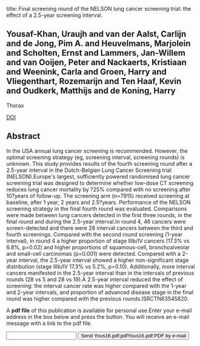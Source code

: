 title: Final screening round of the NELSON lung cancer screening trial: the effect of a 2.5-year screening interval.

## Yousaf-Khan, Uraujh and van der Aalst, Carlijn and de Jong, Pim A. and Heuvelmans, Marjolein and Scholten, Ernst and Lammers, Jan-Willem and van Ooijen, Peter and Nackaerts, Kristiaan and Weenink, Carla and Groen, Harry and Vliegenthart, Rozemarijn and Ten Haaf, Kevin and Oudkerk, Matthijs and de Koning, Harry
Thorax

<a href="https://doi.org/10.1136/thoraxjnl-2016-208655">DOI</a>

## Abstract
In the USA annual lung cancer screening is recommended. However, the optimal screening strategy (eg, screening interval, screening rounds) is unknown. This study provides results of the fourth screening round after a 2.5-year interval in the Dutch-Belgian Lung Cancer Screening trial (NELSON).Europe's largest, sufficiently powered randomised lung cancer screening trial was designed to determine whether low-dose CT screening reduces lung cancer mortality by ?25% compared with no screening after 10?years of follow-up. The screening arm (n=7915) received screening at baseline, after 1 year, 2 years and 2.5?years. Performance of the NELSON screening strategy in the final fourth round was evaluated. Comparisons were made between lung cancers detected in the first three rounds, in the final round and during the 2.5-year interval.In round 4, 46 cancers were screen-detected and there were 28 interval cancers between the third and fourth screenings. Compared with the second round screening (1-year interval), in round 4 a higher proportion of stage IIIb/IV cancers (17.3% vs 6.8%, p=0.02) and higher proportions of squamous-cell, bronchoalveolar and small-cell carcinomas (p=0.001) were detected. Compared with a 2-year interval, the 2.5-year interval showed a higher non-significant stage distribution (stage IIIb/IV 17.3% vs 5.2%, p=0.10). Additionally, more interval cancers manifested in the 2.5-year interval than in the intervals of previous rounds (28 vs 5 and 28 vs 19).A 2.5-year interval reduced the effect of screening: the interval cancer rate was higher compared with the 1-year and 2-year intervals, and proportion of advanced disease stage in the final round was higher compared with the previous rounds.ISRCTN63545820.

A <b>pdf file</b> of this publication is available for personal use.Enter your e-mail address in the box below and press the button. You will receive an e-mail message with a link to the pdf file.
<form action="sender.php">  <input type="text" name="email">  <input type="submit" value="Send Yous16.pdf:pdfYous16.pdf:PDF by e-mail"></form>